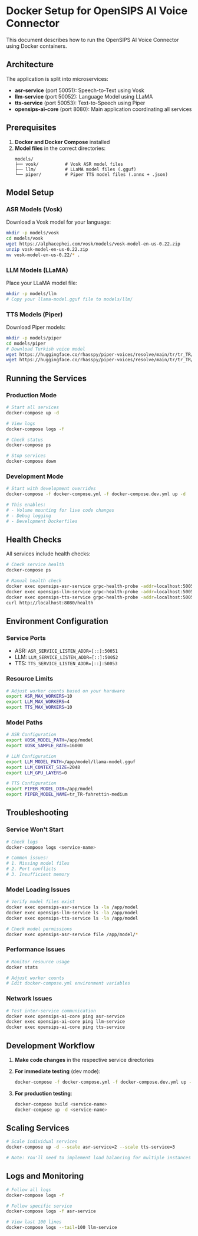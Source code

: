 # Docker Setup for OpenSIPS AI Voice Connector

This document describes how to run the OpenSIPS AI Voice Connector using Docker containers.

## Architecture

The application is split into microservices:

- **asr-service** (port 50051): Speech-to-Text using Vosk
- **llm-service** (port 50052): Language Model using LLaMA
- **tts-service** (port 50053): Text-to-Speech using Piper
- **opensips-ai-core** (port 8080): Main application coordinating all services

## Prerequisites

1. **Docker and Docker Compose** installed
2. **Model files** in the correct directories:
   ```
   models/
   ├── vosk/          # Vosk ASR model files
   ├── llm/           # LLaMA model files (.gguf)
   └── piper/         # Piper TTS model files (.onnx + .json)
   ```

## Model Setup

### ASR Models (Vosk)
Download a Vosk model for your language:
```bash
mkdir -p models/vosk
cd models/vosk
wget https://alphacephei.com/vosk/models/vosk-model-en-us-0.22.zip
unzip vosk-model-en-us-0.22.zip
mv vosk-model-en-us-0.22/* .
```

### LLM Models (LLaMA)
Place your LLaMA model file:
```bash
mkdir -p models/llm
# Copy your llama-model.gguf file to models/llm/
```

### TTS Models (Piper)
Download Piper models:
```bash
mkdir -p models/piper
cd models/piper
# Download Turkish voice model
wget https://huggingface.co/rhasspy/piper-voices/resolve/main/tr/tr_TR/fahrettin/medium/tr_TR-fahrettin-medium.onnx
wget https://huggingface.co/rhasspy/piper-voices/resolve/main/tr/tr_TR/fahrettin/medium/tr_TR-fahrettin-medium.onnx.json
```

## Running the Services

### Production Mode
```bash
# Start all services
docker-compose up -d

# View logs
docker-compose logs -f

# Check status
docker-compose ps

# Stop services
docker-compose down
```

### Development Mode
```bash
# Start with development overrides
docker-compose -f docker-compose.yml -f docker-compose.dev.yml up -d

# This enables:
# - Volume mounting for live code changes
# - Debug logging
# - Development Dockerfiles
```

## Health Checks

All services include health checks:

```bash
# Check service health
docker-compose ps

# Manual health check
docker exec opensips-asr-service grpc-health-probe -addr=localhost:50051
docker exec opensips-llm-service grpc-health-probe -addr=localhost:50052
docker exec opensips-tts-service grpc-health-probe -addr=localhost:50053
curl http://localhost:8080/health
```

## Environment Configuration

### Service Ports
- ASR: `ASR_SERVICE_LISTEN_ADDR=[::]:50051`
- LLM: `LLM_SERVICE_LISTEN_ADDR=[::]:50052`  
- TTS: `TTS_SERVICE_LISTEN_ADDR=[::]:50053`

### Resource Limits
```bash
# Adjust worker counts based on your hardware
export ASR_MAX_WORKERS=10
export LLM_MAX_WORKERS=4
export TTS_MAX_WORKERS=10
```

### Model Paths
```bash
# ASR Configuration
export VOSK_MODEL_PATH=/app/model
export VOSK_SAMPLE_RATE=16000

# LLM Configuration  
export LLM_MODEL_PATH=/app/model/llama-model.gguf
export LLM_CONTEXT_SIZE=2048
export LLM_GPU_LAYERS=0

# TTS Configuration
export PIPER_MODEL_DIR=/app/model
export PIPER_MODEL_NAME=tr_TR-fahrettin-medium
```

## Troubleshooting

### Service Won't Start
```bash
# Check logs
docker-compose logs <service-name>

# Common issues:
# 1. Missing model files
# 2. Port conflicts
# 3. Insufficient memory
```

### Model Loading Issues
```bash
# Verify model files exist
docker exec opensips-asr-service ls -la /app/model
docker exec opensips-llm-service ls -la /app/model  
docker exec opensips-tts-service ls -la /app/model

# Check model permissions
docker exec opensips-asr-service file /app/model/*
```

### Performance Issues
```bash
# Monitor resource usage
docker stats

# Adjust worker counts
# Edit docker-compose.yml environment variables
```

### Network Issues
```bash
# Test inter-service communication
docker exec opensips-ai-core ping asr-service
docker exec opensips-ai-core ping llm-service
docker exec opensips-ai-core ping tts-service
```

## Development Workflow

1. **Make code changes** in the respective service directories
2. **For immediate testing** (dev mode):
   ```bash
   docker-compose -f docker-compose.yml -f docker-compose.dev.yml up -d
   ```
   
3. **For production testing**:
   ```bash
   docker-compose build <service-name>
   docker-compose up -d <service-name>
   ```

## Scaling Services

```bash
# Scale individual services
docker-compose up -d --scale asr-service=2 --scale tts-service=3

# Note: You'll need to implement load balancing for multiple instances
```

## Logs and Monitoring

```bash
# Follow all logs
docker-compose logs -f

# Follow specific service
docker-compose logs -f asr-service

# View last 100 lines
docker-compose logs --tail=100 llm-service
```